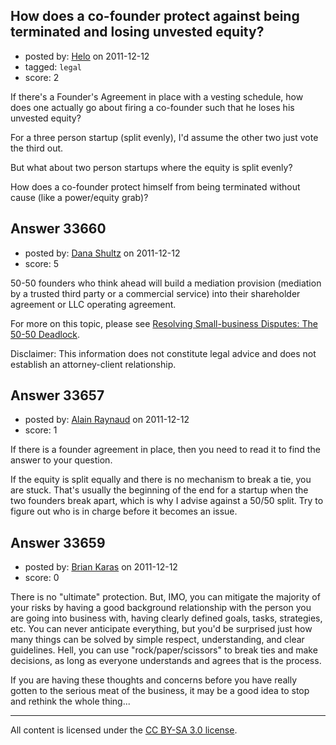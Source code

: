 ## How does a co-founder protect against being terminated and losing unvested equity?

- posted by: [Helo](https://stackexchange.com/users/-1/14991-helo) on 2011-12-12
- tagged: `legal`
- score: 2

If there's a Founder's Agreement in place with a vesting schedule, how does one actually go about firing a co-founder such that he loses his unvested equity?

For a three person startup (split evenly), I'd assume the other two just vote the third out.

But what about two person startups where the equity is split evenly?

How does a co-founder protect himself from being terminated without cause (like a power/equity grab)?


## Answer 33660

- posted by: [Dana Shultz](https://stackexchange.com/users/-1/1841-dana-shultz) on 2011-12-12
- score: 5

<p>50-50 founders who think ahead will build a mediation provision (mediation by a trusted third party or a commercial service) into their shareholder agreement or LLC operating agreement.</p>

<p>For more on this topic, please see <a href="http://danashultz.com/blog/2009/09/07/resolving-small-business-disputes-the-50-50-deadlock/">Resolving Small-business Disputes: The 50-50 Deadlock</a>.</p>

<p>Disclaimer: This information does not constitute legal advice and does not establish an attorney-client relationship.</p>



## Answer 33657

- posted by: [Alain Raynaud](https://stackexchange.com/users/-1/502-alain-raynaud) on 2011-12-12
- score: 1

If there is a founder agreement in place, then you need to read it to find the answer to your question.

If the equity is split equally and there is no mechanism to break a tie, you are stuck. That's usually the beginning of the end for a startup when the two founders break apart, which is why I advise against a 50/50 split. Try to figure out who is in charge before it becomes an issue.


## Answer 33659

- posted by: [Brian Karas](https://stackexchange.com/users/-1/8465-brian-karas) on 2011-12-12
- score: 0

There is no "ultimate" protection.  But, IMO, you can mitigate the majority of your risks by having a good background relationship with the person you are going into business with, having clearly defined goals, tasks, strategies, etc.  You can never anticipate everything, but you'd be surprised just how many things can be solved by simple respect, understanding, and clear guidelines.  Hell, you can use "rock/paper/scissors" to break ties and make decisions, as long as everyone understands and agrees that is the process.

If you are having these thoughts and concerns before you have really gotten to the serious meat of the business, it may be a good idea to stop and rethink the whole thing...




---

All content is licensed under the [CC BY-SA 3.0 license](https://creativecommons.org/licenses/by-sa/3.0/).
